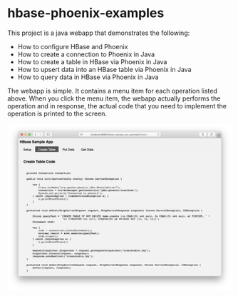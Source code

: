 # hbase-phoenix-examples

This project is a java webapp that demonstrates the following:
- How to configure HBase and Phoenix
- How to create a connection to Phoenix in Java
- How to create a table in HBase via Phoenix in Java
- How to upsert data into an HBase table via Phoenix in Java
- How to query data in HBase via Phoenix in Java

The webapp is simple. It contains a menu item for each operation listed above. When you click the menu item, the webapp actually
performs the operation and in response, the actual code that you need to implement the operation is printed to the screen.

<img src="images/sample.png"  alt="sample image"/>
